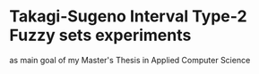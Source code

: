 # Takagi-Sugeno Interval Type-2 Fuzzy sets experiments

as main goal of my Master's Thesis in Applied Computer Science
